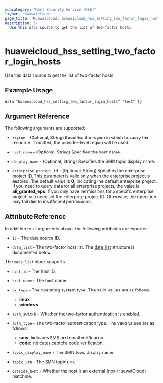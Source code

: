 ```yaml
---
subcategory: "Host Security Service (HSS)"
layout: "huaweicloud"
page_title: "HuaweiCloud: huaweicloud_hss_setting_two_factor_login_hosts"
description: |-
  Use this data source to get the list of two-factor hosts.
---
```


# huaweicloud_hss_setting_two_factor_login_hosts

Use this data source to get the list of two-factor hosts.

## Example Usage

```hcl
data "huaweicloud_hss_setting_two_factor_login_hosts" "test" {}
```

## Argument Reference

The following arguments are supported:

* `region` - (Optional, String) Specifies the region in which to query the resource.
  If omitted, the provider-level region will be used.

* `host_name` - (Optional, String) Specifies the host name.

* `display_name` - (Optional, String) Specifies the SMN topic display name.

* `enterprise_project_id` - (Optional, String) Specifies the enterprise project ID.
  This parameter is valid only when the enterprise project is enabled.
  The default value is **0**, indicating the default enterprise project.
  If you need to query data for all enterprise projects, the value is **all_granted_eps**.
  If you only have permissions for a specific enterprise project, you need set the enterprise project ID. Otherwise,
  the operation may fail due to insufficient permissions.

## Attribute Reference

In addition to all arguments above, the following attributes are exported:

* `id` - The data source ID.

* `data_list` - The two-factor host list.
  The [data_list](#data_list_struct) structure is documented below.

<a name="data_list_struct"></a>
The `data_list` block supports:

* `host_id` - The host ID.

* `host_name` - The host name.

* `os_type` - The operating system type.
  The valid values are as follows:
  + **linux**
  + **windows**

* `auth_switch` - Whether the two-factor authentication is enabled.

* `auth_type` - The two-factor authentication type.
  The valid values are as follows:
  + **sms**: Indicates SMS and email verification.
  + **code**: Indicates captcha code verification.

* `topic_display_name` - The SMN topic display name.

* `topic_urn` - The SMN topic urn.

* `outside_host` - Whether the host is an external (non-HuaweiCloud) matchine.
